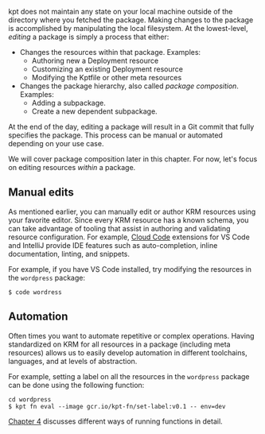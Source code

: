 kpt does not maintain any state on your local machine outside of the directory where you fetched the
package. Making changes to the package is accomplished by manipulating the local filesystem. At the
lowest-level, _editing_ a package is simply a process that either:

- Changes the resources within that package. Examples:
  - Authoring new a Deployment resource
  - Customizing an existing Deployment resource
  - Modifying the Kptfile or other meta resources
- Changes the package hierarchy, also called _package composition_. Examples:
  - Adding a subpackage.
  - Create a new dependent subpackage.

At the end of the day, editing a package will result in a Git commit that fully specifies
the package. This process can be manual or automated depending on your use case.

We will cover package composition later in this chapter. For now, let's focus on editing resources
_within_ a package.

## Manual edits

As mentioned earlier, you can manually edit or author KRM resources using your favorite editor.
Since every KRM resource has a known schema, you can take advantage of tooling that assist in
authoring and validating resource configuration. For example, [Cloud Code] extensions for VS Code
and IntelliJ provide IDE features such as auto-completion, inline documentation, linting, and snippets.

For example, if you have VS Code installed, try modifying the resources in the `wordpress` package:

```shell
$ code wordress
```

## Automation

Often times you want to automate repetitive or complex operations. Having standardized on KRM for
all resources in a package (including meta resources) allows us to easily develop automation in
different toolchains, languages, and at levels of abstraction.

For example, setting a label on all the resources in the `wordpress` package can be done
using the following function:

```shell
cd wordpress
$ kpt fn eval --image gcr.io/kpt-fn/set-label:v0.1 -- env=dev
```

[Chapter 4] discusses different ways of running functions in detail.

[cloud code]: https://cloud.google.com/code
[chapter 4]: /book/04-using-functions/

